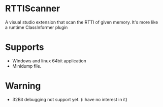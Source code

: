 # RTTIScanner

 A visual studio extension that scan the RTTI of given memory.
 It's more like a runtime ClassInformer plugin

# Supports
* Windows and linux 64bit application
* Minidump file.

# Warning

* 32Bit debugging not support yet. (i have no interest in it)
